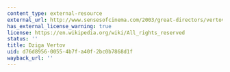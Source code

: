 ```yaml
---
content_type: external-resource
external_url: http://www.sensesofcinema.com/2003/great-directors/vertov/
has_external_license_warning: true
license: https://en.wikipedia.org/wiki/All_rights_reserved
status: ''
title: Dziga Vertov
uid: d76d8956-0055-4b7f-a40f-2bc0b7868d1f
wayback_url: ''
---
```


